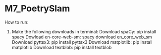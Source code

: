 # M7_PoetrySlam

How to run:

1) Make the following downloads in terminal:
        Download spaCy: pip install spacy
        Dowload en-core-web-sm: spacy download en_core_web_sm
        Download pyttsx3: pip install pyttsx3
        Download matplotlib: pip install matplotlib
        Download textblob: pip install textblob